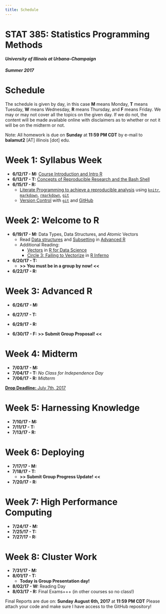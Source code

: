 ```yaml
---
title: Schedule
---
```


# STAT 385: Statistics Programming Methods

#### *University of Illinois at Urbana-Champaign*

#### *Summer 2017*

# Schedule

The schedule is given by day, in this case **M** means Monday, 
**T** means Tuesday, **W** means Wednesday, **R** means Thursday, and **F**
means Friday. We may or may not cover all the topics on the given day. If we do
not, the content will be made available online with disclaimers as to whether or
not it will be on the midterm or not.

Note: All homework is due on **Sunday** at **11:59 PM CDT** by e-mail to 
**balamut2** [AT] illinois [dot] edu.

# Week 1: Syllabus Week

- **6/12/17 - M:** [Course Introduction and Intro R](/course-introduction-and-intro-to-r/)
- **6/13/17 - T:** [Concepts of Reproducible Research and the Bash Shell](/concepts-of-reproducible-research-and-the-bash-shell/)
- **6/15/17 - R:**
    - [Literate Programming to achieve a reproducible analysis](/literate-programming-to-achieve-a-reproducible-analysis/)
                   using [`knitr`](http://yihui.name/knitr/), 
                    [`markdown`](https://daringfireball.net/projects/markdown/),
                    [`rmarkdown`](http://rmarkdown.rstudio.com), 
                    [`git`](https://git-scm.com/doc)
    - [Version Control](/version-control-with-git-and-github/)
                   with [`git`](https://git-scm.com/doc) and [GitHub](https://github.com/join)
                   
# Week 2: Welcome to R

- **6/19/17 - M:** Data Types, Data Structures, and _Atomic_ Vectors
    - Read [Data structures](http://adv-r.had.co.nz/Data-structures.html) and [Subsetting](http://adv-r.had.co.nz/Subsetting.html) in [Advanced R](http://adv-r.had.co.nz/)
    - Additional Reading: 
         * [Vectors](http://r4ds.had.co.nz/vectors.html) in [R for Data Science](http://r4ds.had.co.nz/)
         * [Circle 3: Failing to Vectorize](http://www.burns-stat.com/pages/Tutor/R_inferno.pdf#page=17) in [R Inferno](http://www.burns-stat.com/pages/Tutor/R_inferno.pdf)
- **6/20/17 - T:** 
    - **>> You must be in a group by now! <<**
- **6/22/17 - R:** 
    
# Week 3: Advanced R

- **6/26/17 - M:** 
- **6/27/17 - T:** 
- **6/29/17 - R:** 
  
- **6/30/17 - F:** **>> Submit Group Proposal! <<**

# Week 4: Midterm

- **7/03/17 - M:** 
- **7/04/17 - T:** *No Class for Independence Day*
- **7/06/17 - R:** *Midterm*

[**Drop Deadline:** July 7th, 2017](https://registrar.illinois.edu/summer-academic-calendar-17)

# Week 5: Harnessing Knowledge

- **7/10/17 - M:** 
- **7/11/17 - T:** 
- **7/13/17 - R:** 

# Week 6: Deploying

- **7/17/17 - M:** 
- **7/18/17 - T:** 
    - **>> Submit Group Progress Update! <<**
- **7/20/17 - R:** 
    
# Week 7: High Performance Computing

- **7/24/17 - M:** 
- **7/25/17 - T:** 
- **7/27/17 - R:** 

# Week 8: Cluster Work

- **7/31/17 - M:** 
- **8/01/17 - T:** 
    - **Today is Group Presentation day!**
- **8/02/17 - W:** Reading Day
- **8/03/17 - R:** Final Exams+++ (in other courses so no class!)

Final Reports are due on: **Sunday August 6th, 2017** at **11:59 PM CDT**
Please attach your code and make sure I have access to the GitHub repository!